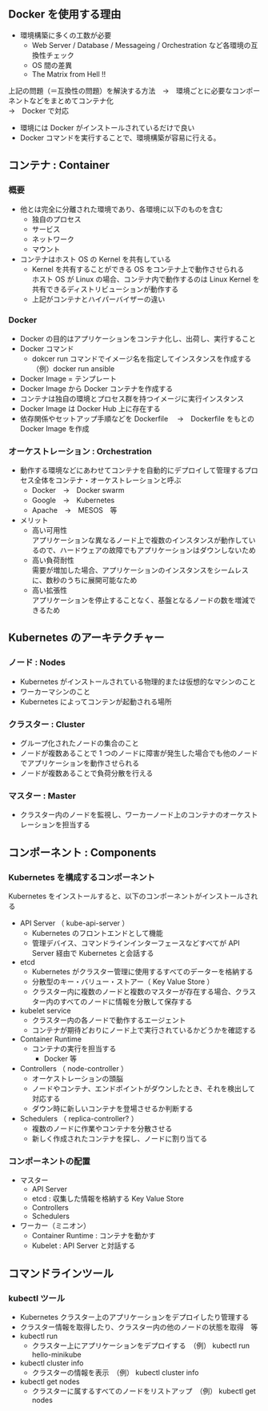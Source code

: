 
## Docker を使用する理由
- 環境構築に多くの工数が必要  
  - Web Server / Database / Messageing / Orchestration など各環境の互換性チェック
  - OS 間の差異
  - The Matrix from Hell !! 

上記の問題（＝互換性の問題）を解決する方法　→　環境ごとに必要なコンポーネントなどをまとめてコンテナ化  
→　Docker で対応

- 環境には Docker がインストールされているだけで良い
- Docker コマンドを実行することで、環境構築が容易に行える。

## コンテナ : Container
### 概要
- 他とは完全に分離された環境であり、各環境に以下のものを含む
  - 独自のプロセス
  - サービス
  - ネットワーク
  - マウント
- コンテナはホスト OS の Kernel を共有している  
  - Kernel を共有することができる OS をコンテナ上で動作させられる  
    ホスト OS が Linux の場合、コンテナ内で動作するのは Linux Kernel を共有できるディストリビューションが動作する  
  - 上記がコンテナとハイパーバイザーの違い

### Docker
- Docker の目的はアプリケーションをコンテナ化し、出荷し、実行すること
- Docker コマンド  
  - dokcer run コマンドでイメージ名を指定してインスタンスを作成する  （例）docker run ansible
- Docker Image = テンプレート
- Docker Image から Docker コンテナを作成する
- コンテナは独自の環境とプロセス群を持つイメージに実行インスタンス
- Docker Image は Docker Hub 上に存在する
- 依存関係やセットアップ手順などを Dockerfile 　→　Dockerfile をもとの Docker Image を作成

### オーケストレーション : Orchestration
- 動作する環境などにあわせてコンテナを自動的にデプロイして管理するプロセス全体をコンテナ・オーケストレーションと呼ぶ  
  - Docker　→　Docker swarm
  - Google　→　Kubernetes
  - Apache　→　MESOS　等
- メリット
  - 高い可用性  
    アプリケーションな異なるノード上で複数のインスタンスが動作しているので、ハードウェアの故障でもアプリケーションはダウンしないため
  - 高い負荷耐性  
    需要が増加した場合、アプリケーションのインスタンスをシームレスに、数秒のうちに展開可能なため
  - 高い拡張性  
    アプリケーションを停止することなく、基盤となるノードの数を増減できるため

## Kubernetes のアーキテクチャー

### ノード : Nodes
- Kubernetes がインストールされている物理的または仮想的なマシンのこと
- ワーカーマシンのこと
- Kubernetes によってコンテンが起動される場所

### クラスター : Cluster
- グループ化されたノードの集合のこと
- ノードが複数あることで 1 つのノードに障害が発生した場合でも他のノードでアプリケーションを動作させられる
- ノードが複数あることで負荷分散を行える

### マスター : Master
- クラスター内のノードを監視し、ワーカーノード上のコンテナのオーケストレーションを担当する

## コンポーネント : Components
### Kubernetes を構成するコンポーネント
Kubernetes をインストールすると、以下のコンポーネントがインストールされる
- API Server （ kube-api-server ）  
  - Kubernetes のフロントエンドとして機能  
  - 管理デバイス、コマンドラインインターフェースなどすべてが API Server 経由で Kubernetes と会話する
- etcd
  - Kubernetes がクラスター管理に使用するすべてのデーターを格納する
  - 分散型のキー・バリュー・ストアー（ Key Value Store  ）
  - クラスター内に複数のノードと複数のマスターが存在する場合、クラスター内のすべてのノードに情報を分散して保存する
- kubelet service
  - クラスター内の各ノードで動作するエージェント
  - コンテナが期待どおりにノード上で実行されているかどうかを確認する
- Container Runtime
  - コンテナの実行を担当する
    - Docker 等
- Controllers （ node-controller ）
  - オーケストレーションの頭脳
  - ノードやコンテナ、エンドポイントがダウンしたとき、それを検出して対応する
  - ダウン時に新しいコンテナを登場させるか判断する
- Schedulers （ replica-controller? ）
  - 複数のノードに作業やコンテナを分散させる
  - 新しく作成されたコンテナを探し、ノードに割り当てる

### コンポーネントの配置
- マスター
  - API Server
  - etcd : 収集した情報を格納する Key Value Store
  - Controllers
  - Schedulers
- ワーカー（ミニオン）
  - Container Runtime : コンテナを動かす
  - Kubelet : API Server と対話する

## コマンドラインツール
### kubectl ツール
- Kubernetes クラスター上のアプリケーションをデプロイしたり管理する
- クラスター情報を取得したり、クラスター内の他のノードの状態を取得　等
- kubectl run  
  - クラスター上にアプリケーションをデプロイする　（例） kubectl run hello-minikube
- kubectl cluster info
  - クラスターの情報を表示　（例） kubectl cluster info
- kubectl get nodes
  - クラスターに属するすべてのノードをリストアップ　（例） kubectl get nodes
